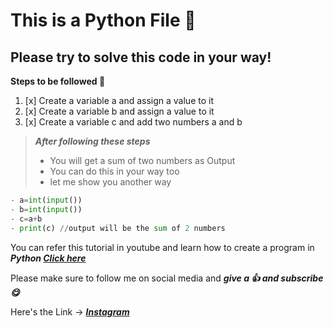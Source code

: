 # This is a Python File 📁

## Please try to solve this code in your way!

**Steps to be followed 📝**
1. [x] Create a variable a and assign a value to it
2. [x] Create a variable b and assign a value to it
3. [x] Create a variable c and add two numbers a and b


>***After following these steps***
>- You will get a sum of two numbers as Output
>- You can do this in your way too
>- let me show you another way

```py
- a=int(input())
- b=int(input())
- c=a+b
- print(c) //output will be the sum of 2 numbers
```

You can refer this tutorial in youtube and learn how to create a program in __*Python [Click here](https://www.youtube.com/)*__

Please make sure to follow me on social media and ***give a 👍 and subscribe 😋*** 

Here's the Link -> ***[Instagram](https://www.youtube.com/)***


